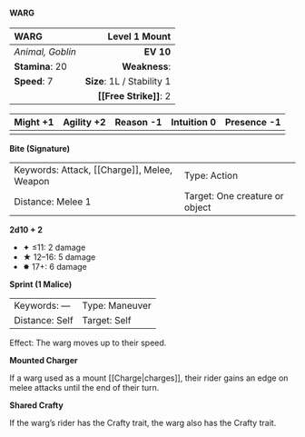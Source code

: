 #### WARG

| WARG             |          **Level 1 Mount** |
| :--------------- | -------------------------: |
| *Animal, Goblin* |                  **EV 10** |
| **Stamina**: 20  |              **Weakness**: |
| **Speed**: 7     | **Size**: 1L / Stability 1 |
|                  |     **[[Free Strike]]**: 2 |

| **Might** +1 | **Agility** +2 | **Reason** -1 | **Intuition** 0 | **Presence** -1 |
| ------------ | -------------- | ------------- | --------------- | --------------- |
|              |                |               |                 |                 |

**Bite (Signature)**

|                                             |                                |
| :------------------------------------------ | :----------------------------- |
| Keywords: Attack, [[Charge]], Melee, Weapon | Type: Action                   |
| Distance: Melee 1                           | Target: One creature or object |

**2d10 + 2**

- ✦ ≤11: 2 damage
- ★ 12–16: 5 damage
- ✸ 17+: 6 damage

**Sprint (1 Malice)**

|                |                |
| :------------- | :------------- |
| Keywords: —    | Type: Maneuver |
| Distance: Self | Target: Self   |

Effect: The warg moves up to their speed.

**Mounted Charger**

If a warg used as a mount [[Charge|charges]], their rider gains an edge on melee attacks until the end of their turn.

**Shared Crafty**

If the warg’s rider has the Crafty trait, the warg also has the Crafty trait.
